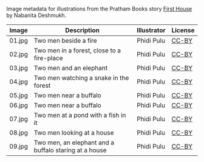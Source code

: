 Image metadata for illustrations from the Pratham Books story [First House](https://storyweaver.org.in/stories/1024-first-house) by Nabanita Deshmukh.

Image | Description | Illustrator | License
----- | ----------- | ----------- | -------
01.jpg | Two men beside a fire | Phidi Pulu | [CC-BY](https://creativecommons.org/licenses/by/4.0/)
02.jpg | Two men in a forest, close to a fire-place | Phidi Pulu | [CC-BY](https://creativecommons.org/licenses/by/4.0/)
03.jpg | Two men and an elephant | Phidi Pulu | [CC-BY](https://creativecommons.org/licenses/by/4.0/)
04.jpg | Two men watching a snake in the forest | Phidi Pulu | [CC-BY](https://creativecommons.org/licenses/by/4.0/)
05.jpg | Two men near a buffalo | Phidi Pulu | [CC-BY](https://creativecommons.org/licenses/by/4.0/)
06.jpg | Two men near a buffalo | Phidi Pulu | [CC-BY](https://creativecommons.org/licenses/by/4.0/)
07.jpg | Two men at a pond with a fish in it | Phidi Pulu | [CC-BY](https://creativecommons.org/licenses/by/4.0/)
08.jpg | Two men looking at a house | Phidi Pulu | [CC-BY](https://creativecommons.org/licenses/by/4.0/)
09.jpg | Two men, an elephant and a buffalo staring at a house | Phidi Pulu | [CC-BY](https://creativecommons.org/licenses/by/4.0/)
